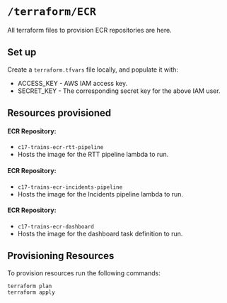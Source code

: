 # `/terraform/ECR`

All terraform files to provision ECR repositories are here.

## Set up

Create a `terraform.tfvars` file locally, and populate it with:

- ACCESS_KEY - AWS IAM access key.
- SECRET_KEY - The corresponding secret key for the above IAM user.

## Resources provisioned

#### ECR Repository:
- `c17-trains-ecr-rtt-pipeline`
- Hosts the image for the RTT pipeline lambda to run.

#### ECR Repository:
- `c17-trains-ecr-incidents-pipeline`
- Hosts the image for the Incidents pipeline lambda to run.

#### ECR Repository:
- `c17-trains-ecr-dashboard`
- Hosts the image for the dashboard task definition to run.

## Provisioning Resources

To provision resources run the following commands:

`terraform plan`  
`terraform apply`